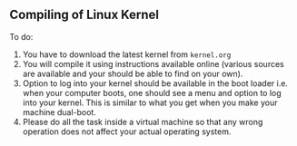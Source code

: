 ## Compiling of Linux Kernel
To do:

1. You have to download the latest kernel from `kernel.org`
2. You will compile it using instructions available online (various sources are available and your should be able to find on your own).
3. Option to log into your kernel should be available in the boot loader i.e. when your computer boots, one should see a menu and option to log into your kernel. This is similar to what you get when you make your machine dual-boot.
4. Please do all the task inside a virtual machine so that any wrong operation does not affect your actual operating system.
